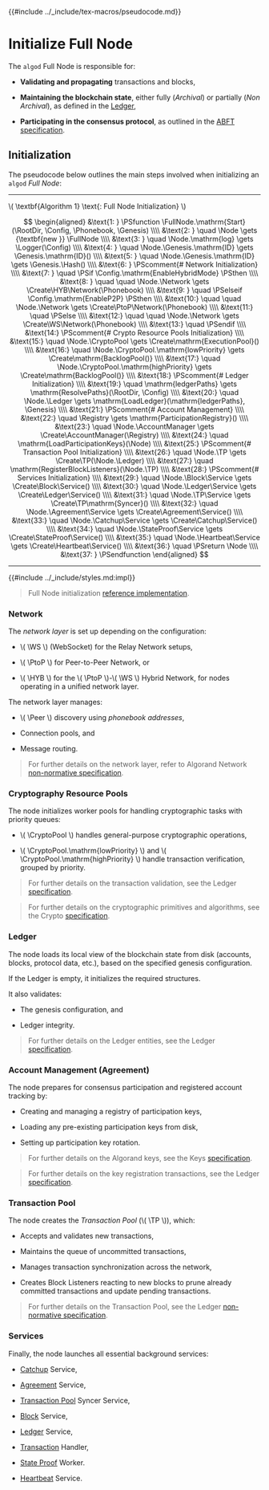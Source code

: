 {{#include ../_include/tex-macros/pseudocode.md}}

$$
\newcommand \RootDir {\mathrm{rootDir}}
\newcommand \Config {\mathrm{nodeConfig}}
\newcommand \Phonebook {\mathrm{phonebookAddrs}}
\newcommand \Genesis {\mathrm{genesisBlock}}
\newcommand \Node {\mathrm{node}}
\newcommand \FullNode {\mathrm{FullNode}}
\newcommand \Logger {\mathrm{Logger}}
\newcommand \Hash {\mathrm{Hash}}
\newcommand \Network {\mathrm{Network}}
\newcommand \WS {\mathrm{WS}}
\newcommand \PtoP {\mathrm{P2P}}
\newcommand \HYB {\mathrm{HYB}}
\newcommand \Peer {\mathrm{Peer}}
\newcommand \CryptoPool {\mathrm{CryptoPool}}
\newcommand \Registry {\mathrm{Registry}}
\newcommand \Ledger {\mathrm{Ledger}}
\newcommand \Block {\mathrm{Block}}
\newcommand \Agreement {\mathrm{Agreement}}
\newcommand \AccountManager {\mathrm{AccountManager}}
\newcommand \StateProof {\mathrm{StateProof}}
\newcommand \Heartbeat {\mathrm{Heartbeat}}
\newcommand \TP {\mathrm{TxPool}}
\newcommand \Catchup {\mathrm{Catchup}}
\newcommand \Service {\mathrm{Service}}
\newcommand \Create {\mathrm{Create}}
$$

# Initialize Full Node

The `algod` Full Node is responsible for:

- **Validating and propagating** transactions and blocks,

- **Maintaining the blockchain state**, either fully (_Archival_) or partially (_Non Archival_),
as defined in the [Ledger](../ledger/ledger-overview.md),

- **Participating in the consensus protocol**, as outlined in the [ABFT specification](../abft/abft-overview.md).

## Initialization

The pseudocode below outlines the main steps involved when initializing an `algod`
_Full Node_:

---

\\( \textbf{Algorithm 1} \text{: Full Node Initialization} \\)

$$
\begin{aligned}
&\text{1: } \PSfunction \FullNode.\mathrm{Start}(\RootDir, \Config, \Phonebook, \Genesis) \\\\
&\text{2: } \quad \Node \gets {\textbf{new }} \FullNode \\\\
&\text{3: } \quad \Node.\mathrm{log} \gets \Logger(\Config) \\\\
&\text{4: } \quad \Node.\Genesis.\mathrm{ID} \gets \Genesis.\mathrm{ID}() \\\\
&\text{5: } \quad \Node.\Genesis.\mathrm{ID} \gets \Genesis.\Hash() \\\\
&\text{6: } \PScomment{# Network Initialization} \\\\
&\text{7: } \quad \PSif \Config.\mathrm{EnableHybridMode} \PSthen \\\\
&\text{8: } \quad \quad \Node.\Network \gets \Create\HYB\Network(\Phonebook) \\\\
&\text{9: } \quad \PSelseif \Config.\mathrm{EnableP2P} \PSthen \\\\
&\text{10:} \quad \quad \Node.\Network \gets \Create\PtoP\Network(\Phonebook) \\\\
&\text{11:} \quad \PSelse \\\\
&\text{12:} \quad \quad \Node.\Network \gets \Create\WS\Network(\Phonebook) \\\\
&\text{13:} \quad \PSendif \\\\
&\text{14:} \PScomment{# Crypto Resource Pools Initialization} \\\\
&\text{15:} \quad \Node.\CryptoPool \gets \Create\mathrm{ExecutionPool}() \\\\
&\text{16:} \quad \Node.\CryptoPool.\mathrm{lowPriority} \gets \Create\mathrm{BacklogPool()} \\\\
&\text{17:} \quad \Node.\CryptoPool.\mathrm{highPriority} \gets \Create\mathrm{BacklogPool()} \\\\
&\text{18:} \PScomment{# Ledger Initialization} \\\\
&\text{19:} \quad \mathrm{ledgerPaths} \gets \mathrm{ResolvePaths}(\RootDir, \Config) \\\\
&\text{20:} \quad \Node.\Ledger \gets \mathrm{LoadLedger}(\mathrm{ledgerPaths}, \Genesis) \\\\
&\text{21:} \PScomment{# Account Management} \\\\
&\text{22:} \quad \Registry \gets \mathrm{ParticipationRegistry}() \\\\
&\text{23:} \quad \Node.\AccountManager \gets \Create\AccountManager(\Registry) \\\\
&\text{24:} \quad \mathrm{LoadParticipationKeys}(\Node) \\\\
&\text{25:} \PScomment{# Transaction Pool Initialization} \\\\
&\text{26:} \quad \Node.\TP \gets \Create\TP(\Node.\Ledger) \\\\
&\text{27:} \quad \mathrm{RegisterBlockListeners}(\Node.\TP) \\\\
&\text{28:} \PScomment{# Services Initialization} \\\\
&\text{29:} \quad \Node.\Block\Service \gets \Create\Block\Service() \\\\
&\text{30:} \quad \Node.\Ledger\Service \gets \Create\Ledger\Service() \\\\
&\text{31:} \quad \Node.\TP\Service \gets \Create\TP\mathrm{Syncer}() \\\\
&\text{32:} \quad \Node.\Agreement\Service \gets \Create\Agreement\Service() \\\\
&\text{33:} \quad \Node.\Catchup\Service \gets \Create\Catchup\Service() \\\\
&\text{34:} \quad \Node.\StateProof\Service \gets \Create\StateProof\Service() \\\\
&\text{35:} \quad \Node.\Heartbeat\Service \gets \Create\Heartbeat\Service() \\\\
&\text{36:} \quad \PSreturn \Node \\\\
&\text{37: } \PSendfunction
\end{aligned}
$$

---

{{#include ../_include/styles.md:impl}}
> Full Node initialization [reference implementation](https://github.com/algorand/go-algorand/blob/e60d3ddd1d63e60f32bda6935554b34fdb0e1515/node/node.go#L184-L347).

### Network

The _network layer_ is set up depending on the configuration:

- \\( \WS \\) (WebSocket) for the Relay Network setups,

- \\( \PtoP \\) for Peer-to-Peer Network, or

- \\( \HYB \\) for the \\( \PtoP \\)-\\( \WS \\) Hybrid Network, for nodes operating
in a unified network layer.

The network layer manages:

- \\( \Peer \\) discovery using _phonebook addresses_,

- Connection pools, and

- Message routing.

> For further details on the network layer, refer to Algorand Network [non-normative specification](../network/network-overview.md).

### Cryptography Resource Pools

The node initializes worker pools for handling cryptographic tasks with priority
queues:

- \\( \CryptoPool \\) handles general-purpose cryptographic operations,

- \\( \CryptoPool.\mathrm{lowPriority} \\) and \\( \CryptoPool.\mathrm{highPriority} \\)
handle transaction verification, grouped by priority.

> For further details on the transaction validation, see the Ledger [specification](../ledger/ledger-overview.md).

> For further details on the cryptographic primitives and algorithms, see the Crypto [specification](../crypto/crypto-overview.md).

### Ledger

The node loads its local view of the blockchain state from disk (accounts, blocks, protocol data, etc.),
based on the specified genesis configuration.

If the Ledger is empty, it initializes the required structures.

It also validates:

- The genesis configuration, and

- Ledger integrity.

> For further details on the Ledger entities, see the Ledger [specification](../ledger/ledger-overview.md).

### Account Management (Agreement)

The node prepares for consensus participation and registered account tracking by:

- Creating and managing a registry of participation keys,

- Loading any pre-existing participation keys from disk,

- Setting up participation key rotation.

> For further details on the Algorand keys, see the Keys [specification](../keys/keys-overview.md).

> For further details on the key registration transactions, see the Ledger [specification](../ledger/ledger-overview.md).

### Transaction Pool

The node creates the _Transaction Pool_ (\\( \TP \\)), which:

- Accepts and validates new transactions,

- Maintains the queue of uncommitted transactions,

- Manages transaction synchronization across the network,

- Creates Block Listeners reacting to new blocks to prune already committed transactions
and update pending transactions.

> For further details on the Transaction Pool, see the Ledger [non-normative specification](../ledger/ledger-nn-txpool.md).

### Services

Finally, the node launches all essential background services:

<!-- TODO: Fix links once all chapters are finalized -->

- [Catchup](#node-catchup) Service,

- [Agreement](abft.md) Service,

- [Transaction Pool](ledger-overview.md#transaction-pool) Syncer Service,

- [Block](ledger.md#blocks) Service,

- [Ledger](ledger.md) Service,

- [Transaction](ledger.md#transactions) Handler,

- [State Proof](crypto.md#state-proofs) Worker.

- [Heartbeat](ledger.md#heartbeat-transaction) Service.